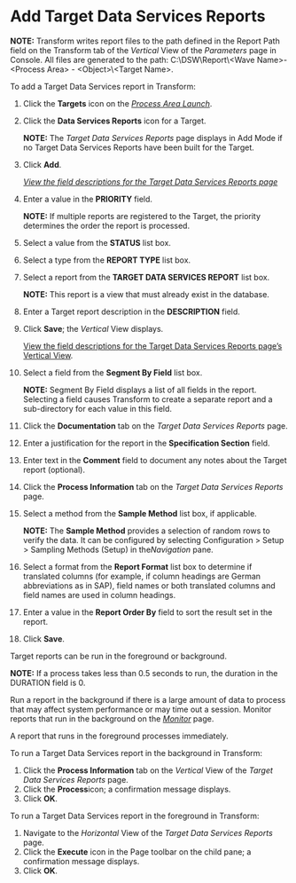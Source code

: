 # Add Target Data Services Reports

<span style="font-weight: bold;">NOTE:</span> Transform writes report
files to the path defined in the Report Path field on the Transform tab
of the <span style="font-style: italic;">Vertical</span> View of the
<span style="font-style: italic;">Parameters</span> page in Console. All
files are generated to the path: C:\\DSW\\Report\\\<Wave
Name\>-\<Process Area\> - \<Object\>\\\<Target Name\>.

To add a Target Data Services report in Transform:

1.  Click the **Targets** icon on the *[Process Area
    Launch](../Page_Desc/Process_Area_Launch.htm)*.

2.  Click the **Data Services Reports** icon for a Target.
    
    **NOTE:** The *Target Data Services Reports* page displays in Add
    Mode if no Target Data Services Reports have been built for the
    Target.

3.  Click **Add**.
    
    *[View the field descriptions for the Target Data Services Reports
    page](../Page_Desc/Target_Data_Services_Reports_H.htm)*

4.  Enter a value in the **PRIORITY** field.
    
    **NOTE:** If multiple reports are registered to the Target, the
    priority determines the order the report is processed.

5.  Select a value from the
    **<span id="Status" class="popUpLink">STATUS</span>** list box.

6.  Select a type from the
    **<span id="Report Type" class="popUpLink">REPORT TYPE</span>** list
    box.

7.  Select a report from the **TARGET DATA SERVICES REPORT** list box.
    
    **NOTE:** This report is a view that must already exist in the
    database.

8.  Enter a Target report description in the **DESCRIPTION** field.

9.  Click **Save**; the *Vertical* View displays.
    
    [View the field descriptions for the Target Data Services Reports
    page’s Vertical
    View](../Page_Desc/Target_Data_Services_Reports_H.htm#Target_Data_Services_Reports_V).

10. Select a field from the **Segment By Field** list box.
    
    **NOTE:** Segment By Field displays a list of all fields in the
    report. Selecting a field causes Transform to create a separate
    report and a sub-directory for each value in this field.

11. Click the **Documentation** tab on the *Target Data Services
    Reports* page.

12. Enter a justification for the report in the **Specification
    Section** field.

13. Enter text in the **Comment** field to document any notes about the
    Target report (optional).

14. Click the **Process Information** tab on the *Target Data Services
    Reports* page.

15. Select a method from the **Sample Method** list box, if applicable.
    
    **NOTE:** The **Sample Method** provides a selection of random rows
    to verify the data. It can be configured by selecting Configuration
    \> Setup \> Sampling Methods (Setup) in the*Navigation* pane.

16. Select a format from the **Report Format** list box to determine if
    translated columns (for example, if column headings are German
    abbreviations as in SAP), field names or both translated columns and
    field names are used in column headings.

17. Enter a value in the **Report Order By** field to sort the result
    set in the report. 

18. Click **Save**.

Target reports can be run in the foreground or background.

<span style="font-weight: bold;">NOTE:</span> If a process takes less
than 0.5 seconds to run, the duration in the DURATION field is 0.

Run a report in the background if there is a large amount of data to
process that may affect system performance or may time out a session.
Monitor reports that run in the background on the
*[Monitor](../../../Data_Quality/dspMonitor/Page_Desc/Monitor_H.htm)*
page.

A report that runs in the foreground processes immediately.

To run a Target Data Services report in the background in Transform:

1.  Click the **Process Information** tab on the *Vertical* View of the
    *Target Data Services Reports* page.
2.  Click the **Process**icon; a confirmation message displays.
3.  Click **OK**.

To run a Target Data Services report in the foreground in Transform:

1.  Navigate to the *Horizontal* View of the *Target Data Services
    Reports* page.
2.  Click the **Execute** icon in the Page toolbar on the child pane; a
    confirmation message displays.
3.  Click **OK**.
